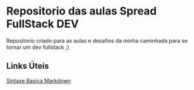 # Repositorio das aulas Spread FullStack DEV
Repositorio criado para as aulas e desafios da minha caminhada para se tornar um dev fullstack ;)

## Links Úteis
[Sintaxe Basica Markdown](https://markdown.net.br/sintaxe-basica/)
